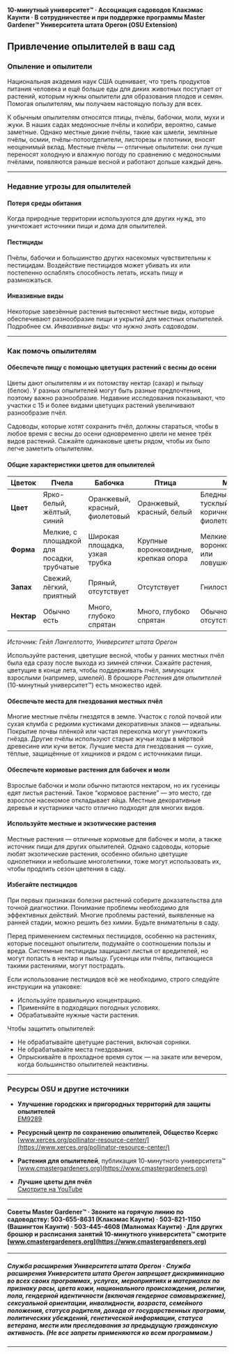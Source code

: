 #### 10-минутный университет™ · Ассоциация садоводов Клакэмас Каунти · В сотрудничестве и при поддержке программы Master Gardener™ Университета штата Орегон (OSU Extension)

## Привлечение опылителей в ваш сад

### Опыление и опылители

Национальная академия наук США оценивает, что треть продуктов питания человека и ещё больше еды для диких животных поступает от растений, которым нужны опылители для образования плодов и семян. Помогая опылителям, мы получаем настоящую пользу для всех.

К обычным опылителям относятся птицы, пчёлы, бабочки, моли, мухи и жуки. В наших садах медоносные пчёлы и колибри, вероятно, самые заметные. Однако местные дикие пчёлы, такие как шмели, земляные пчёлы, осмии, пчёлы-потоотделители, листорезы и плотники, вносят неоценимый вклад. Местные пчёлы — отличные опылители: они лучше переносят холодную и влажную погоду по сравнению с медоносными пчёлами, появляются раньше весной и работают дольше каждый день.

---

### Недавние угрозы для опылителей

#### Потеря среды обитания

Когда природные территории используются для других нужд, это уничтожает источники пищи и дома для опылителей.

#### Пестициды

Пчёлы, бабочки и большинство других насекомых чувствительны к пестицидам. Воздействие пестицидов может убивать их или постепенно ослаблять способность летать, искать пищу и размножаться.

#### Инвазивные виды

Некоторые завезённые растения вытесняют местные виды, которые обеспечивают разнообразие пищи и укрытий для местных опылителей. Подробнее см. *Инвазивные виды: что нужно знать садоводам*.

---

### Как помочь опылителям

#### Обеспечьте пищу с помощью цветущих растений с весны до осени

Цветы дают опылителям и их потомству нектар (сахар) и пыльцу (белок). У разных опылителей могут быть разные предпочтения, поэтому важно разнообразие. Недавние исследования показывают, что участки с 15 и более видами цветущих растений увеличивают разнообразие пчёл.

Садоводы, которые хотят сохранить пчёл, должны стараться, чтобы в любое время с весны до осени одновременно цвели не менее трёх видов растений. Сажайте одинаковые цветы рядом, чтобы их было легче заметить опылителям.

#### Общие характеристики цветов для опылителей

| Цветок      | Пчела                              | Бабочка                | Птица                        | Муха                                  |
|-------------|------------------------------------|------------------------|------------------------------|---------------------------------------|
| **Цвет**    | Ярко-белый, жёлтый, синий          | Оранжевый, красный, фиолетовый | Оранжевый, красный, белый    | Бледный, тусклый, коричневый, фиолетовый |
| **Форма**   | Мелкие, с площадкой для посадки, трубчатые | Широкая площадка, узкая трубка | Крупные воронковидные, крепкая опора | Мелкие; воронковидные или ловушкообразные |
| **Запах**   | Свежий, лёгкий, приятный           | Пряный, отсутствует    | Отсутствует                  | Гнилостный                            |
| **Нектар**  | Обычно есть                        | Много, глубоко спрятан | Много, глубоко спрятан       | Обычно отсутствует                    |

*Источник: Гейл Лангеллотто, Университет штата Орегон*

Используйте растения, цветущие весной, чтобы у ранних местных пчёл была еда сразу после выхода из зимней спячки. Сажайте растения, цветущие в конце лета, чтобы поддерживать пчёл, зимующих взрослыми (например, шмелей). В брошюре *Растения для опылителей* (10-минутный университет™) есть множество идей.

#### Обеспечьте места для гнездования местных пчёл

Многие местные пчёлы гнездятся в земле. Участок с голой почвой или сухая клумба с редкими кустиками декоративных злаков — идеальны. Покрытие почвы плёнкой или частая перекопка могут уничтожить гнёзда. Другие пчёлы используют старые жучьи ходы в мёртвой древесине или кучи веток. Лучшие места для гнездования — сухие, тёплые, защищённые от хищников и рядом с источниками пищи.

#### Обеспечьте кормовые растения для бабочек и моли

Взрослые бабочки и моли обычно питаются нектаром, но их гусеницы едят листья растений. Такое “кормовое растение” — это место, где взрослое насекомое откладывает яйца. Местные декоративные деревья и кустарники часто отлично подходят для многих видов.

#### Используйте местные и экзотические растения

Местные растения — отличные кормовые для бабочек и моли, а также источник пищи для других опылителей. Однако садоводы, которые любят экзотические растения, особенно обильно цветущие однолетники и небольшие многолетники, тоже могут использовать их, чтобы продлить сезон цветения в саду.

#### Избегайте пестицидов

При первых признаках болезни растений соберите доказательства для точной диагностики. Понимание проблемы необходимо для эффективных действий. Многие проблемы растений, выявленные на ранней стадии, можно решить без химии. Будьте внимательны в саду.

Перед применением системных пестицидов, особенно на растениях, которые посещают опылители, подумайте о соотношении пользы и вреда. Системные пестициды защищают листья от вредителей, но могут попасть в нектар и пыльцу. Гусеницы или пчёлы, питающиеся такими растениями, могут пострадать.

Если использование пестицидов всё же необходимо, строго следуйте инструкции на упаковке:

- Используйте правильную концентрацию.
- Применяйте в подходящих погодных условиях.
- Обрабатывайте нужные части растения.

Чтобы защитить опылителей:

- Не обрабатывайте цветущие растения, включая сорняки.
- Не обрабатывайте места гнездования.
- Опрыскивайте в прохладное время суток — на закате или вечером, когда большинство опылителей неактивны.

---

### Ресурсы OSU и другие источники

- **Улучшение городских и пригородных территорий для защиты опылителей**  
  [EM9289](https://catalog.extension.oregonstate.edu/em9289)

- **Ресурсный центр по сохранению опылителей, Общество Ксеркс**  
  [www.xerces.org/pollinator-resource-center/](https://www.xerces.org/pollinator-resource-center/)

- **Растения для опылителей**, публикация 10-минутного университета™  
  [www.cmastergardeners.org](https://www.cmastergardeners.org)

- **Лучшие цветы для пчёл**  
  [Смотрите на YouTube](https://www.youtube.com/watch?v=2MOZqV4yk58&feature=youtu.be)

---

#### Советы Master Gardener™ · Звоните на горячую линию по садоводству: 503-655-8631 (Клакэмас Каунти) · 503-821-1150 (Вашингтон Каунти) · 503-445-4608 (Малномах Каунти) · Для других брошюр и расписания занятий 10-минутного университета™ смотрите [www.cmastergardeners.org](https://www.cmastergardeners.org)

---

##### Служба расширения Университета штата Орегон · Служба расширения Университета штата Орегон запрещает дискриминацию во всех своих программах, услугах, мероприятиях и материалах по признаку расы, цвета кожи, национального происхождения, религии, пола, гендерной идентичности (включая гендерное самовыражение), сексуальной ориентации, инвалидности, возраста, семейного положения, статуса родителя, дохода от государственных программ, политических убеждений, генетической информации, статуса ветерана, мести или преследования за предыдущую гражданскую активность. (Не все запреты применяются ко всем программам.)
---